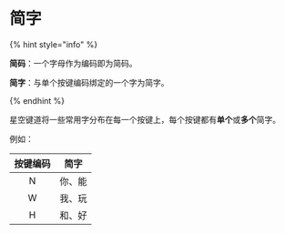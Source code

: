 # 简字

{% hint style="info" %}

**简码**：一个字母作为编码即为简码。

**简字**：与单个按键编码绑定的一个字为简字。

{% endhint %}

星空键道将一些常用字分布在每一个按键上，每个按键都有**单个**或**多个**简字。

例如：

| 按键编码 |  简字  |
| :------: | :----: |
|    N     | 你、能 |
|    W     | 我、玩 |
|    H     | 和、好 |

